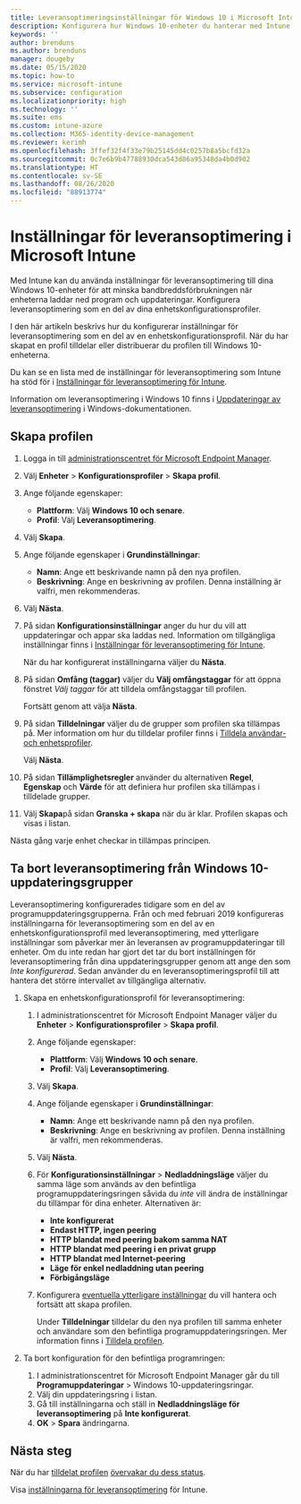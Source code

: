 ```yaml
---
title: Leveransoptimeringsinställningar för Windows 10 i Microsoft Intune – Azure | Microsoft Docs
description: Konfigurera hur Windows 10-enheter du hanterar med Intune använder leveransoptimering. Skapa en enhetskonfigurationsprofil i Intune med vilken du kan installera uppdateringar från Internet. Se även hur du kan ersätta befintliga uppdateringsringar med en leveransoptimeringsprofil.
keywords: ''
author: brenduns
ms.author: brenduns
manager: dougeby
ms.date: 05/15/2020
ms.topic: how-to
ms.service: microsoft-intune
ms.subservice: configuration
ms.localizationpriority: high
ms.technology: ''
ms.suite: ems
ms.custom: intune-azure
ms.collection: M365-identity-device-management
ms.reviewer: kerimh
ms.openlocfilehash: 3ffef32f4f33e79b25145dd4c0257b8a5bcfd32a
ms.sourcegitcommit: 0c7e6b9b47788930dca543d86a95348da4b0d902
ms.translationtype: HT
ms.contentlocale: sv-SE
ms.lasthandoff: 08/26/2020
ms.locfileid: "88913774"
---
```

# <a name="delivery-optimization-settings-in-microsoft-intune"></a>Inställningar för leveransoptimering i Microsoft Intune

Med Intune kan du använda inställningar för leveransoptimering till dina Windows 10-enheter för att minska bandbreddsförbrukningen när enheterna laddar ned program och uppdateringar. Konfigurera leveransoptimering som en del av dina enhetskonfigurationsprofiler.  

I den här artikeln beskrivs hur du konfigurerar inställningar för leveransoptimering som en del av en enhetskonfigurationsprofil. När du har skapat en profil tilldelar eller distribuerar du profilen till Windows 10-enheterna.

Du kan se en lista med de inställningar för leveransoptimering som Intune ha stöd för i [Inställningar för leveransoptimering för Intune](delivery-optimization-settings.md).  

Information om leveransoptimering i Windows 10 finns i [Uppdateringar av leveransoptimering](/windows/deployment/update/waas-delivery-optimization) i Windows-dokumentationen.  

## <a name="create-the-profile"></a>Skapa profilen

1. Logga in till [administrationscentret för Microsoft Endpoint Manager](https://go.microsoft.com/fwlink/?linkid=2109431).

2. Välj **Enheter** > **Konfigurationsprofiler** > **Skapa profil**.

3. Ange följande egenskaper:

   - **Plattform**: Välj **Windows 10 och senare**.
   - **Profil**: Välj **Leveransoptimering**.

4. Välj **Skapa**.

5. Ange följande egenskaper i **Grundinställningar**:

   - **Namn**: Ange ett beskrivande namn på den nya profilen.
   - **Beskrivning**: Ange en beskrivning av profilen. Denna inställning är valfri, men rekommenderas.

6. Välj **Nästa**.

7. På sidan **Konfigurationsinställningar** anger du hur du vill att uppdateringar och appar ska laddas ned. Information om tillgängliga inställningar finns i [Inställningar för leveransoptimering för Intune](delivery-optimization-settings.md).

   När du har konfigurerat inställningarna väljer du **Nästa**.

8. På sidan **Omfång (taggar)** väljer du **Välj omfångstaggar** för att öppna fönstret *Välj taggar* för att tilldela omfångstaggar till profilen.
  
   Fortsätt genom att välja **Nästa**.

9. På sidan **Tilldelningar** väljer du de grupper som profilen ska tillämpas på. Mer information om hur du tilldelar profiler finns i [Tilldela användar- och enhetsprofiler](../configuration/device-profile-assign.md).

   Välj **Nästa**.

10. På sidan **Tillämplighetsregler** använder du alternativen **Regel**, **Egenskap** och **Värde** för att definiera hur profilen ska tillämpas i tilldelade grupper.

11. Välj **Skapa**på sidan **Granska + skapa** när du är klar. Profilen skapas och visas i listan.

Nästa gång varje enhet checkar in tillämpas principen.

## <a name="remove-delivery-optimization-from-windows-10-update-rings"></a>Ta bort leveransoptimering från Windows 10-uppdateringsgrupper

Leveransoptimering konfigurerades tidigare som en del av programuppdateringsgrupperna. Från och med februari 2019 konfigureras inställningarna för leveransoptimering som en del av en enhetskonfigurationsprofil med leveransoptimering, med ytterligare inställningar som påverkar mer än leveransen av programuppdateringar till enheter. Om du inte redan har gjort det tar du bort inställningen för leveransoptimering från dina uppdateringsgrupper genom att ange den som *Inte konfigurerad*. Sedan använder du en leveransoptimeringsprofil till att hantera det större intervallet av tillgängliga alternativ.

1. Skapa en enhetskonfigurationsprofil för leveransoptimering:

    1. I administrationscentret för Microsoft Endpoint Manager väljer du **Enheter** > **Konfigurationsprofiler** > **Skapa profil**.
    2. Ange följande egenskaper:

        - **Plattform**: Välj **Windows 10 och senare**.
        - **Profil**: Välj **Leveransoptimering**.

    3. Välj **Skapa**.
    4. Ange följande egenskaper i **Grundinställningar**:

        - **Namn**: Ange ett beskrivande namn på den nya profilen.
        - **Beskrivning**: Ange en beskrivning av profilen. Denna inställning är valfri, men rekommenderas.

    5. Välj **Nästa**.
    6. För **Konfigurationsinställningar** > **Nedladdningsläge** väljer du samma läge som används av den befintliga programuppdateringsringen såvida du *inte* vill ändra de inställningar du tillämpar för dina enheter. Alternativen är:

        - **Inte konfigurerat**
        - **Endast HTTP, ingen peering**
        - **HTTP blandat med peering bakom samma NAT**
        - **HTTP blandat med peering i en privat grupp**
        - **HTTP blandat med Internet-peering**
        - **Läge för enkel nedladdning utan peering**
        - **Förbigångsläge**

    7. Konfigurera [eventuella ytterligare inställningar](delivery-optimization-settings.md) du vill hantera och fortsätt att skapa profilen.

        Under **Tilldelningar** tilldelar du den nya profilen till samma enheter och användare som den befintliga programuppdateringsringen. Mer information finns i [Tilldela profilen](device-profile-assign.md).

2. Ta bort konfiguration för den befintliga programringen:

    1. I administrationscentret för Microsoft Endpoint Manager går du till **Programuppdateringar** > Windows 10-uppdateringsringar.
    2. Välj din uppdateringsring i listan.
    3. Gå till inställningarna och ställ in **Nedladdningsläge för leveransoptimering** på **Inte konfigurerat**.
    4. **OK** > **Spara** ändringarna.

## <a name="next-steps"></a>Nästa steg

När du har [tilldelat profilen](device-profile-assign.md) [övervakar du dess status](device-profile-monitor.md).

Visa [inställningarna för leveransoptimering](delivery-optimization-settings.md) för Intune.